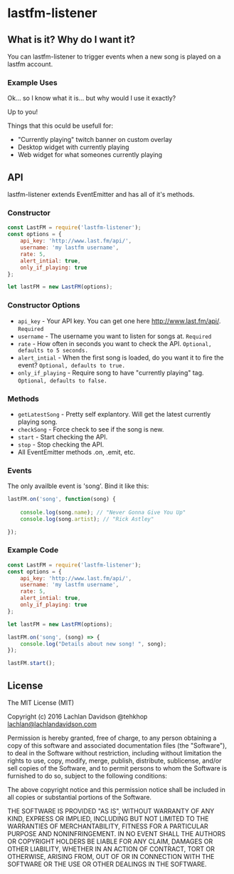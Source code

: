 # lastfm-listener

## What is it? Why do I want it?

You can lastfm-listener to trigger events when a new song is played on a lastfm account.

### Example Uses

Ok... so I know what it is... but why would I use it exactly?

Up to you!

Things that this oculd be usefull for:
 - "Currently playing" twitch banner on custom overlay
 - Desktop widget with currently playing
 - Web widget for what someones currently playing

## API

lastfm-listener extends EventEmitter and has all of it's methods.

### Constructor

```js
const LastFM = require('lastfm-listener');
const options = {
    api_key: 'http://www.last.fm/api/',
    username: 'my lastfm username',
    rate: 5,
    alert_intial: true,
    only_if_playing: true
};

let lastFM = new LastFM(options);
```

### Constructor Options

 - `api_key` - Your API key. You can get one here http://www.last.fm/api/. `Required`
 - `username` - The username you want to listen for songs at. `Required`
 - `rate` - How often in seconds you want to check the API. `Optional, defaults to 5 seconds.`
 - `alert_intial` - When the first song is loaded, do you want it to fire the event? `Optional, defaults to true.`
 - `only_if_playing` - Require song to have "currently playing" tag. `Optional, defaults to false.`

### Methods

 - `getLatestSong` - Pretty self explantory. Will get the latest currently playing song.
 - `checkSong` - Force check to see if the song is new.
 - `start` - Start checking the API.
 - `stop` - Stop checking the API.
 - All EventEmitter methods .on, .emit, etc.

### Events

The only availble event is 'song'. Bind it like this:

```js
lastFM.on('song', function(song) {
	
	console.log(song.name); // "Never Gonna Give You Up"
	console.log(song.artist); // "Rick Astley"

});
```

### Example Code

```js
const LastFM = require('lastfm-listener');
const options = {
    api_key: 'http://www.last.fm/api/',
    username: 'my lastfm username',
    rate: 5,
    alert_intial: true,
    only_if_playing: true
};

let lastFM = new LastFM(options);

lastFM.on('song', (song) => {
    console.log("Details about new song! ", song);
});

lastFM.start();
```

## License

The MIT License (MIT)

Copyright (c) 2016 Lachlan Davidson @tehkhop lachlan@lachlandavidson.com

Permission is hereby granted, free of charge, to any person obtaining a copy of this software and associated documentation files (the "Software"), to deal in the Software without restriction, including without limitation the rights to use, copy, modify, merge, publish, distribute, sublicense, and/or sell copies of the Software, and to permit persons to whom the Software is furnished to do so, subject to the following conditions:

The above copyright notice and this permission notice shall be included in all copies or substantial portions of the Software.

THE SOFTWARE IS PROVIDED "AS IS", WITHOUT WARRANTY OF ANY KIND, EXPRESS OR IMPLIED, INCLUDING BUT NOT LIMITED TO THE WARRANTIES OF MERCHANTABILITY, FITNESS FOR A PARTICULAR PURPOSE AND NONINFRINGEMENT. IN NO EVENT SHALL THE AUTHORS OR COPYRIGHT HOLDERS BE LIABLE FOR ANY CLAIM, DAMAGES OR OTHER LIABILITY, WHETHER IN AN ACTION OF CONTRACT, TORT OR OTHERWISE, ARISING FROM, OUT OF OR IN CONNECTION WITH THE SOFTWARE OR THE USE OR OTHER DEALINGS IN THE SOFTWARE.
